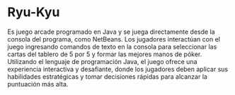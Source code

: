 # Ryu-Kyu
Es juego arcade programado en Java y se juega directamente desde la consola del programa, como NetBeans. Los jugadores interactúan con el juego ingresando comandos de texto en la consola para seleccionar las cartas del tablero de 5 por 5 y formar las mejores manos de póker. Utilizando el lenguaje de programación Java, el juego ofrece una experiencia interactiva y desafiante, donde los jugadores deben aplicar sus habilidades estratégicas y tomar decisiones rápidas para alcanzar la puntuación más alta.
